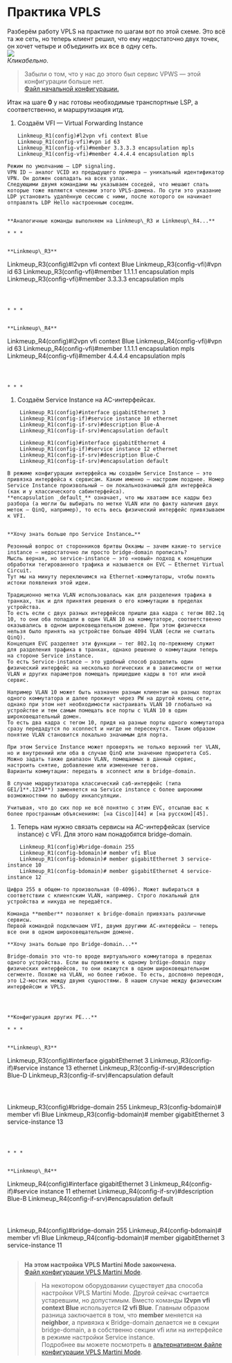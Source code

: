 # Практика VPLS

Разберём работу VPLS на практике по шагам вот по этой схеме. Это всё та же сеть, но теперь клиент решил, что ему недостаточно двух точек, он хочет четыре и объединить их все в одну сеть.  
[![](https://habrastorage.org/files/eab/9cc/5e0/eab9cc5e0b8d4fea892cf5b513764949.png)](https://habrastorage.org/files/eab/9cc/5e0/eab9cc5e0b8d4fea892cf5b513764949.png)  
_Кликабельно_.

> Забыли о том, что у нас до этого был сервис VPWS — этой конфигурации больше нет.  
> [Файл начальной конфигурации.](https://docs.google.com/document/d/1_o0-Fu0_g1JGCfxGQuDWrIVzaNFRbVPUpDXdk_Rvvdo/pub)

Итак на шаге **0** у нас готовы необходимые транспортные LSP, а соответственно, и маршрутизация итд.

1. Создаём VFI — Virtual Forwarding Instance

   ```text
   Linkmeup_R1(config)#l2vpn vfi context Blue 
   Linkmeup_R1(config-vfi)#vpn id 63
   Linkmeup_R1(config-vfi)#member 3.3.3.3 encapsulation mpls
   Linkmeup_R1(config-vfi)#member 4.4.4.4 encapsulation mpls
   ```

```text
Режим по умолчанию — LDP signaling.  
VPN ID — аналог VCID из предыдущего примера — уникальный идентификатор VPN. Он должен совпадать на всех узлах.  
Следующими двумя командами мы указываем соседей, что мешают спать которые тоже являются членами этого VPLS-домена. По сути это указание LDP установить удалённую сессию с ними, после которого он начинает отправлять LDP Hello настроенным соседям.  


**Аналогичные команды выполняем на Linkmeup\_R3 и Linkmeup\_R4...**

* * *


**Linkmeup\_R3**  

```
Linkmeup_R3(config)#l2vpn vfi context Blue 
Linkmeup_R3(config-vfi)#vpn id 63
Linkmeup_R3(config-vfi)#member 1.1.1.1 encapsulation mpls
Linkmeup_R3(config-vfi)#member 3.3.3.3 encapsulation mpls
```



* * *


**Linkmeup\_R4**  

```
Linkmeup_R4(config)#l2vpn vfi context Blue 
Linkmeup_R4(config-vfi)#vpn id 63
Linkmeup_R4(config-vfi)#member 1.1.1.1 encapsulation mpls
Linkmeup_R4(config-vfi)#member 4.4.4.4 encapsulation mpls
```



* * *
```

1. Создаём Service Instance на AC-интерфейсах.  

```text
    Linkmeup_R1(config)#interface gigabitEthernet 3
    Linkmeup_R1(config-if)#service instance 10 ethernet
    Linkmeup_R1(config-if-srv)#description Blue-A
    Linkmeup_R1(config-if-srv)#encapsulation default
```

```text
    Linkmeup_R1(config)#interface gigabitEthernet 4
    Linkmeup_R1(config-if)#service instance 12 ethernet
    Linkmeup_R1(config-if-srv)#description Blue-C
    Linkmeup_R1(config-if-srv)#encapsulation default
```

```text
В режиме конфигурации интерфейса мы создаём Service Instance — это привязка интерфейса к сервисам. Каким именно — настроим позднее. Номер Service Instance произвольный — он локальнозначимый для интерфейса (как и у классического сабинтерфейса).  
**encapsulation _default_** означает, что мы хватаем все кадры без разбора (а могли бы выбирать по метке VLAN или по факту наличия двух меток — QinQ, например), то есть весь физический интерфейс привязываем к VFI.  


**Хочу знать больше про Service Instance…**

Резонный вопрос от сторонников бритвы Оккамы — зачем какие-то service instance — недостаточно ли просто bridge-domain прописать?  
Мысль верная, но service-instance — это «новый» подход к концепции обработки тегированного трафика и называется он EVC — Ethernet Virtual Circuit.  
Тут мы на минуту переключимся на Ethernet-коммутаторы, чтобы понять истоки появления этой идеи.  

Традиционно метка VLAN использовалась как для разделения трафика в транках, так и для принятия решения о его коммутации в пределах устройства.  
То есть если с двух разных интерфейсов пришли два кадра с тегом 802.1q 10, то они оба попадали в один VLAN 10 на коммутаторе, соответственно оказывались в одном широковещательном домене. При этом физически нельзя было принять на устройстве больше 4094 VLAN (если не считать QinQ).  
Концепция EVC разделяет эти функции — тег 802.1q по-прежнему служит для разделения трафика в транках, однако решение о коммутации теперь на стороне Service instance.  
То есть Service-instance — это удобный способ разделить один физический интерфейс на несколько логических и в зависимости от метки VLAN и других параметров помещать пришедшие кадры в тот или иной сервис.  

Например VLAN 10 может быть назначен разным клиентам на разных портах одного коммутатора и далее прокинут через PW на другой конец сети, однако при этом нет необходимости настраивать VLAN 10 глобально на устройстве и тем самым помещать все порты с VLAN 10 в один широковещательный домен.  
То есть два кадра с тегом 10, придя на разные порты одного коммутатора сразу передадутся по xconnect и нигде не пересекутся. Таким образом понятие VLAN становится локально значимым для порта.  

При этом Service Instance может проверять не только верхний тег VLAN, но и внутренний или оба в случае QinQ или значение приоритета CoS. Можно задать также диапазон VLAN, помещаемых в данный сервис, настроить снятие, добавление или изменение тегов.  
Варианты коммутации: передать в xconnect или в bridge-domain.  

В случае маршрутизатора классический саб-интерфейс (типа GE1/1**.1234**) заменяется на Service instance с более широкими возможностями по выбору инкапсуляции.  

Учитывая, что до сих пор не всё понятно с этим EVC, отсылаю вас к более пространным объяснениям: [на Cisco][44] и [на русском][45].  
```

1. Теперь нам нужно связать сервисы на AC-интерфейсах \(service instance\) с VFI. Для этого нам понадобятся bridge-domain.  

```text
    Linkmeup_R1(config)#bridge-domain 255
    Linkmeup_R1(config-bdomain)# member vfi Blue
    Linkmeup_R1(config-bdomain)# member gigabitEthernet 3 service-instance 10
    Linkmeup_R1(config-bdomain)# member gigabitEthernet 4 service-instance 12
```

```text
Цифра 255 в общем-то произвольная (0-4096). Может выбираться в соответствии с клиентским VLAN, например. Строго локальный для устройства и никуда не передаётся.  

Команда **member** позволяет к bridge-domain привязать различные сервисы.  
Первой командой подключаем VFI, двумя другими AC-интерфейсы — теперь все они в одном широковещательном домене.  

**Хочу знать больше про Bridge-domain...**

Bridge-domain это что-то вроде виртуального коммутатора в пределах одного устройства. Если вы привяжете к одному brdige-domain пару физических интерфейсов, то они окажутся в одном широковещательном сегменте. Похоже на VLAN, но более гибкое. То есть, дословно переводя, это L2-мостик между двумя сущностями. В нашем случае между физическим интерфейсом и VPLS.  




**Конфигурация других PE...**

* * *


**Linkmeup\_R3**  

```
Linkmeup_R3(config)#interface gigabitEthernet 3
Linkmeup_R3(config-if)#service instance 13 ethernet
Linkmeup_R3(config-if-srv)#description Blue-D
Linkmeup_R3(config-if-srv)#encapsulation default
```



```
Linkmeup_R3(config)#bridge-domain 255
Linkmeup_R3(config-bdomain)# member vfi Blue
Linkmeup_R3(config-bdomain)# member gigabitEthernet 3 service-instance 13
```



* * *


**Linkmeup\_R4**  

```
Linkmeup_R4(config)#interface gigabitEthernet 3
Linkmeup_R4(config-if)#service instance 11 ethernet
Linkmeup_R4(config-if-srv)#description Blue-B
Linkmeup_R4(config-if-srv)#encapsulation default
```



```
Linkmeup_R4(config)#bridge-domain 255
Linkmeup_R4(config-bdomain)# member vfi Blue
Linkmeup_R4(config-bdomain)# member gigabitEthernet 3 service-instance 11
```
```

> **На этом настройка VPLS Martini Mode закончена.**  
> [Файл конфигурации VPLS Martini Mode](https://docs.google.com/document/d/1ZYF7DncOPMUbpyPybdDu2ONuWhLpSWXvVg2in5KQwZk/pub).
>
> > На некотором оборудовании существует два способа настройки VPLS Martini Mode. Другой сейчас считается устаревшим, но допустимым. Вместо команды **l2vpn vfi context Blue** используется **l2 vfi Blue**. Главным образом разница заключается в том, что **member** меняется на **neighbor**, а привязка к Bridge-domain делается не в секции bridge-domain, а в собственно секции vfi или на интерфейсе в режиме настройки Service instance.  
> > Подробнее вы можете посмотреть в [альтернативном фaйле конфигурации VPLS Martini Mode](https://docs.google.com/document/d/1qG_j-ncx2V3aBPyDPxWPrOlnkfCJHzx5olZXyx0Ofe8/pub).
